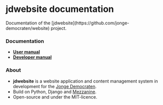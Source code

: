 <h1>jdwebsite documentation</h1>
Documentation of the [jdwebsite](https://github.com/jonge-democraten/website) project.

### Documentation
* **[User manual](./user/index.md)**
* **[Developer manual](./developer/index.md)**

### About
* **jdwebsite** is a website application and content management system in development for the [Jonge Democraten](http://jongedemocraten.nl/).
* Build on Python, Django and [Mezzanine](http://mezzanine.jupo.org/). 
* Open-source and under the MIT-licence.
